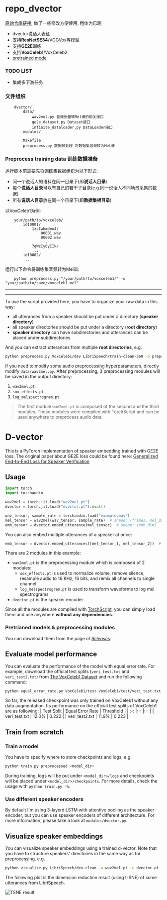 
# repo_dvector

[原始仓库链接](https://github.com/yistLin/dvector), 做了一些修改方便使用, 粗体为已跑

* dvector说话人表征
* 支持**ResNetSE34**/VGGVox等模型
* 支持**GE2E**训练
* 支持**VoxCeleb1**/VoxCeleb2
* [pretrained mode](https://github.com/ZhaZhaFon/repo_dvector/releases/tag/pretrained)

### TODO LIST
* 集成多下游任务

### 文件组织

```
    dvector/
        data/
            wav2mel.py 音频张量转Mel谱的相关接口
            ge2e_dataset.py Dataset接口
            infinite_dataloader.py DataLoader接口
        modules/
            
        Makefile
        preprocess.py 数据预处理 将数据集音频转为Mel谱
```

### Preprocess training data 训练数据准备

运行脚本前需要先将训练集数据组织为以下形式:
- 同一个说话人的语料在同一目录下(即**说话人目录**)
- 每个**说话人目录**可以有自己的若干子目录(e.g.同一说话人不同场景采集的数据)
- 所有**说话人目录**放在同一个目录下(即**数据集根目录**)  

以VoxCeleb1为例:
```
    your/path/to/voxceleb/
        id10001/
            1zcIwhmdeo4/
                00001.wav
                00002.wav
                ...
            7gWzIy6yIIk/
            ...
        id10002/
        ...
```

运行以下命令将训练集音频转为Mel谱:

```
    python preprocess.py "/your/path/to/voxceleb1/" -o "your/path/to/save/voxceleb1_mel"
```

---
---

To use the script provided here, you have to organize your raw data in this way:

- all utterances from a speaker should be put under a directory (**speaker directory**)
- all speaker directories should be put under a directory (**root directory**)
- **speaker directory** can have subdirectories and utterances can be placed under subdirectories

And you can extract utterances from multiple **root directories**, e.g.

```bash
python preprocess.py VoxCeleb1/dev LibriSpeech/train-clean-360 -o preprocessed
```

If you need to modify some audio preprocessing hyperparameters, directly modify `data/wav2mel.py`.
After preprocessing, 3 preprocessing modules will be saved in the output directory:
1. `wav2mel.pt`
2. `sox_effects.pt`
3. `log_melspectrogram.pt`

> The first module `wav2mel.pt` is composed of the second and the third modules.
> These modules were compiled with TorchScript and can be used anywhere to preprocess audio data.  

# D-vector

This is a PyTorch implementation of speaker embedding trained with GE2E loss.
The original paper about GE2E loss could be found here: [Generalized End-to-End Loss for Speaker Verification](https://arxiv.org/abs/1710.10467)

## Usage

```python
import torch
import torchaudio

wav2mel = torch.jit.load("wav2mel.pt")
dvector = torch.jit.load("dvector.pt").eval()

wav_tensor, sample_rate = torchaudio.load("example.wav")
mel_tensor = wav2mel(wav_tensor, sample_rate)  # shape: (frames, mel_dim)
emb_tensor = dvector.embed_utterance(mel_tensor)  # shape: (emb_dim)
```

You can also embed multiple utterances of a speaker at once:

```python
emb_tensor = dvector.embed_utterances([mel_tensor_1, mel_tensor_2])  # shape: (emb_dim)
```

There are 2 modules in this example:
- `wav2mel.pt` is the preprocessing module which is composed of 2 modules:
    - `sox_effects.pt` is used to normalize volume, remove silence, resample audio to 16 KHz, 16 bits, and remix all channels to single channel
    - `log_melspectrogram.pt` is used to transform waveforms to log mel spectrograms
- `dvector.pt` is the speaker encoder

Since all the modules are compiled with [TorchScript](https://pytorch.org/docs/stable/jit.html), you can simply load them and use anywhere **without any dependencies**.

### Pretrianed models & preprocessing modules

You can download them from the page of [*Releases*](https://github.com/yistLin/dvector/releases).

## Evaluate model performance

You can evaluate the performance of the model with equal error rate.
For example, download the official test splits (`veri_test.txt` and `veri_test2.txt`) from [The VoxCeleb1 Dataset](https://www.robots.ox.ac.uk/~vgg/data/voxceleb/vox1.html) and run the following command: 
```bash
python equal_error_rate.py VoxCeleb1/test VoxCeleb1/test/veri_test.txt -w wav2mel.pt -c dvector.pt
```

So far, the released checkpoint was only trained on VoxCeleb1 without any data augmentation.
Its performance on the official test splits of VoxCeleb1 are as following:
| Test Split | Equal Error Rate | Threshold |
| :-:        |:-:               |:-:        |
| veri_test.txt  | 12.0% | 0.222 |
| veri_test2.txt | 11.9% | 0.223 |

## Train from scratch

### Train a model

You have to specify where to store checkpoints and logs, e.g.

```bash
python train.py preprocessed <model_dir>
```

During training, logs will be put under `<model_dir>/logs` and checkpoints will be placed under `<model_dir>/checkpoints`.
For more details, check the usage with `python train.py -h`.

### Use different speaker encoders

By default I'm using 3-layerd LSTM with attentive pooling as the speaker encoder, but you can use speaker encoders of different architecture.
For more information, please take a look at `modules/dvector.py`.

## Visualize speaker embeddings

You can visualize speaker embeddings using a trained d-vector.
Note that you have to structure speakers' directories in the same way as for preprocessing.
e.g.

```bash
python visualize.py LibriSpeech/dev-clean -w wav2mel.pt -c dvector.pt -o tsne.jpg
```

The following plot is the dimension reduction result (using t-SNE) of some utterances from LibriSpeech.

![TSNE result](images/tsne.png)
